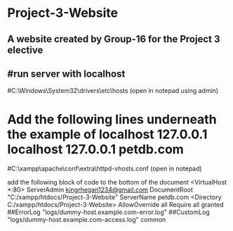 # Project-3-Website
A website created by Group-16 for the Project 3 elective
----------------------------------------------------------------------

#run server with localhost
----------------------------------------------------------------------
#C:\Windows\System32\drivers\etc\hosts (open in notepad using admin)

Add the following lines underneath the example of localhost
127.0.0.1 localhost
127.0.0.1 petdb.com
======================================================================
#C:\xampp\apache\conf\extra\httpd-vhosts.conf (open in notepad)

add the following block of code to the bottom of the document
<VirtualHost *:80>
    ServerAdmin kingrhegan1234@gmail.com
    DocumentRoot "C:/xampp/htdocs/Project-3-Website"
    ServerName petdb.com
    <Directory C:/xampp/htdocs/Project-3-Website>
        AllowOverride all
        Require all granted
    </Directory>
    ##ErrorLog "logs/dummy-host.example.com-error.log"
    ##CustomLog "logs/dummy-host.example.com-access.log" common
</VirtualHost>
